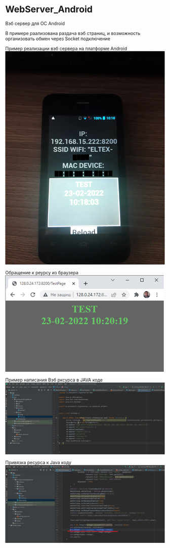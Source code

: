 # WebServer_Android
Вэб сервер для ОС Android

В примере раализована раздача вэб страниц, и возможность организовать обмен  через Socket подключение

Пример реализации вэб сервера  на платформе Android
<img src="https://github.com/MyasnikovIA/WebServer_Android/blob/main/img/20220223_101839.jpg?raw=true"/>

Обращение к реурсу из браузера
<img src="https://github.com/MyasnikovIA/WebServer_Android/blob/main/img/brow.png?raw=true"/>

Пример написания Вэб рксурса в JAVA коде
<img src="https://github.com/MyasnikovIA/WebServer_Android/blob/main/img/TestPage.png?raw=true"/>

Привязка ресурса к Java коду
<img src="https://github.com/MyasnikovIA/WebServer_Android/blob/main/img/TestPageColl.png?raw=true"/>



